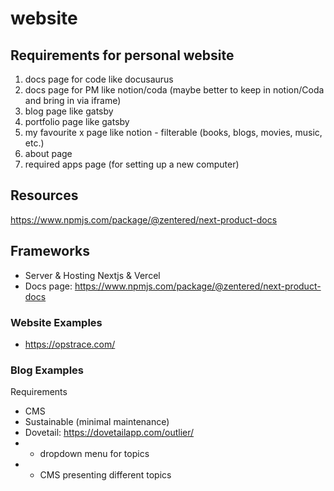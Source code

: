 # website
## Requirements for personal website
1. docs page for code like docusaurus 
2. docs page for PM like notion/coda (maybe better to keep in notion/Coda and bring in via iframe)
3. blog page like gatsby
4. portfolio page like gatsby
5. my favourite x page like notion - filterable (books, blogs, movies, music, etc.)
6. about page
7. required apps page (for setting up a new computer)

## Resources
https://www.npmjs.com/package/@zentered/next-product-docs

## Frameworks
- Server & Hosting Nextjs & Vercel
- Docs page: https://www.npmjs.com/package/@zentered/next-product-docs

### Website Examples
- https://opstrace.com/

### Blog Examples
Requirements
- CMS
- Sustainable (minimal maintenance)
- Dovetail: https://dovetailapp.com/outlier/
- - dropdown menu for topics
- - CMS presenting different topics